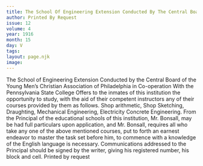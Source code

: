 ```yaml
---
title: The School Of Engineering Extension Conducted By The Central Board Of The Young Men’s Christian Association Of Philadelphia In Co-operation With The Pennsylvania State College
author: Printed By Request
issue: 12
volume: 4
year: 1916
month: 15
day: V
tags:
layout: page.njk
image:
---
```

The School of Engineering Extension Conducted by the Central Board of the Young Men’s Christian Association of Philadelphia in Co-operation With the Pennsylvania State College       Offers to the inmates of this institution the opportunity to study, with the aid of their competent instructors any of their courses provided by them as follows. Shop arithmetic, Shop Sketching, Draughting, Mechanical Engineering, Electricity Concrete Engineering.       From the Principal of the educational schools of this institution, Mr. Bonsall, may be had full particulars upon application, and Mr. Bonsall, requires all who take any one of the above mentioned courses, put to forth an earnest endeavor to master the task set before him, to commence with a knowledge of the English language is necessary.       Communications addressed to the Principal should be signed by the writer, giving his registered number, his block and cell.       Printed by request

